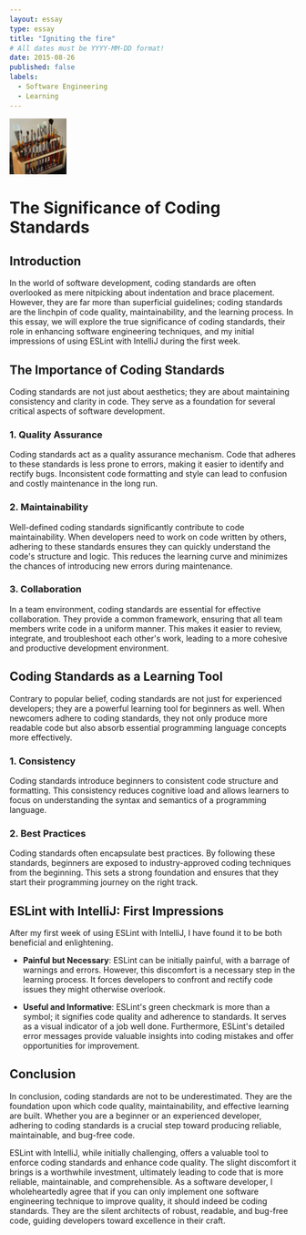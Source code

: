 ```yaml
---
layout: essay
type: essay
title: "Igniting the fire"
# All dates must be YYYY-MM-DD format!
date: 2015-08-26
published: false
labels:
  - Software Engineering
  - Learning
---
```


<img width="100px" class="rounded float-start pe-4" src="../img/igniting/paintbrushes.jpg">

# The Significance of Coding Standards

## Introduction

In the world of software development, coding standards are often overlooked as mere nitpicking about indentation and brace placement. However, they are far more than superficial guidelines; coding standards are the linchpin of code quality, maintainability, and the learning process. In this essay, we will explore the true significance of coding standards, their role in enhancing software engineering techniques, and my initial impressions of using ESLint with IntelliJ during the first week.

## The Importance of Coding Standards

Coding standards are not just about aesthetics; they are about maintaining consistency and clarity in code. They serve as a foundation for several critical aspects of software development.

### 1. Quality Assurance

Coding standards act as a quality assurance mechanism. Code that adheres to these standards is less prone to errors, making it easier to identify and rectify bugs. Inconsistent code formatting and style can lead to confusion and costly maintenance in the long run.

### 2. Maintainability

Well-defined coding standards significantly contribute to code maintainability. When developers need to work on code written by others, adhering to these standards ensures they can quickly understand the code's structure and logic. This reduces the learning curve and minimizes the chances of introducing new errors during maintenance.

### 3. Collaboration

In a team environment, coding standards are essential for effective collaboration. They provide a common framework, ensuring that all team members write code in a uniform manner. This makes it easier to review, integrate, and troubleshoot each other's work, leading to a more cohesive and productive development environment.

## Coding Standards as a Learning Tool

Contrary to popular belief, coding standards are not just for experienced developers; they are a powerful learning tool for beginners as well. When newcomers adhere to coding standards, they not only produce more readable code but also absorb essential programming language concepts more effectively.

### 1. Consistency

Coding standards introduce beginners to consistent code structure and formatting. This consistency reduces cognitive load and allows learners to focus on understanding the syntax and semantics of a programming language.

### 2. Best Practices

Coding standards often encapsulate best practices. By following these standards, beginners are exposed to industry-approved coding techniques from the beginning. This sets a strong foundation and ensures that they start their programming journey on the right track.

## ESLint with IntelliJ: First Impressions

After my first week of using ESLint with IntelliJ, I have found it to be both beneficial and enlightening.

- **Painful but Necessary**: ESLint can be initially painful, with a barrage of warnings and errors. However, this discomfort is a necessary step in the learning process. It forces developers to confront and rectify code issues they might otherwise overlook.

- **Useful and Informative**: ESLint's green checkmark is more than a symbol; it signifies code quality and adherence to standards. It serves as a visual indicator of a job well done. Furthermore, ESLint's detailed error messages provide valuable insights into coding mistakes and offer opportunities for improvement.

## Conclusion

In conclusion, coding standards are not to be underestimated. They are the foundation upon which code quality, maintainability, and effective learning are built. Whether you are a beginner or an experienced developer, adhering to coding standards is a crucial step toward producing reliable, maintainable, and bug-free code.

ESLint with IntelliJ, while initially challenging, offers a valuable tool to enforce coding standards and enhance code quality. The slight discomfort it brings is a worthwhile investment, ultimately leading to code that is more reliable, maintainable, and comprehensible. As a software developer, I wholeheartedly agree that if you can only implement one software engineering technique to improve quality, it should indeed be coding standards. They are the silent architects of robust, readable, and bug-free code, guiding developers toward excellence in their craft.
